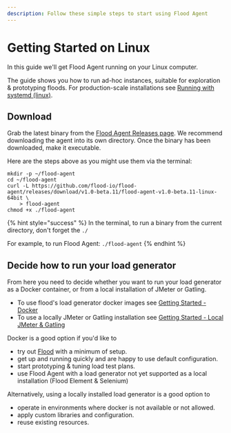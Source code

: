 ```yaml
---
description: Follow these simple steps to start using Flood Agent
---
```


# Getting Started on Linux

In this guide we'll get Flood Agent running on your Linux computer.

The guide shows you how to run ad-hoc instances, suitable for exploration & prototyping floods. For production-scale installations see [Running with systemd \(linux\)](deployment/running-with-systemd-linux.md).

## Download

Grab the latest binary from the [Flood Agent Releases page](https://github.com/flood-io/flood-agent/releases/latest). We recommend downloading the agent into its own directory. Once the binary has been downloaded, make it executable.

Here are the steps above as you might use them via the terminal:

```text
mkdir -p ~/flood-agent
cd ~/flood-agent
curl -L https://github.com/flood-io/flood-agent/releases/download/v1.0-beta.11/flood-agent-v1.0-beta.11-linux-64bit \
    > flood-agent
chmod +x ./flood-agent
```

{% hint style="success" %}
In the terminal, to run a binary from the current directory, don't forget the `./`

For example, to run Flood Agent: `./flood-agent`
{% endhint %}

## Decide how to run your load generator

From here you need to decide whether you want to run your load generator as a Docker container, or from a local installation of JMeter or Gatling.

* To use flood's load generator docker images see [Getting Started - Docker](getting-started-docker.md)
* To use a locally JMeter or Gatling installation see [Getting Started - Local JMeter & Gatling](getting-started-local-jmeter-and-gatling.md)

Docker is a good option if you'd like to

* try out [Flood](https://flood.io) with a minimum of setup.
* get up and running quickly and are happy to use default configuration.
* start prototyping & tuning load test plans.
* use Flood Agent with a load generator not yet supported as a local installation \(Flood Element & Selenium\)

Alternatively, using a locally installed load generator is a good option to

* operate in environments where docker is not available or not allowed.
* apply custom libraries and configuration.
* reuse existing resources.

